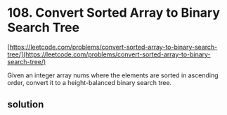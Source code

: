 # 108. Convert Sorted Array to Binary Search Tree
[https://leetcode.com/problems/convert-sorted-array-to-binary-search-tree/](https://leetcode.com/problems/convert-sorted-array-to-binary-search-tree/)

Given an integer array nums where the elements are sorted in ascending order, convert it to a 
height-balanced binary search tree.

## solution

```python

```
